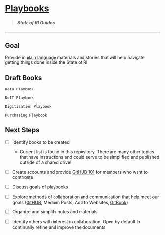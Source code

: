 # [Playbooks](https://401ode.gitbooks.io/playbooks/content/)

> ##### _State of RI Guides_

---

## Goal

Provide in [plain language](https://content-guide.18f.gov/plain-language/) materials and stories that will help navigate getting things done inside the State of RI

## Draft Books

```
Data Playbook
```

```
DoIT Playbook
```

```
Digitization Playbook
```

```
Purchasing Playbook
```

## **Next Steps**

* [ ] Identify books to be created
  * Current list is found in this repository.  There are many other topics that have instructions and could serve to be simplified and published outside of a shared drive! 
* [ ] Create accounts and provide [GitHUB 101](https://guides.github.com/) for members who want to contribute
* [ ] Discuss goals of playbooks 
* [ ] Explore methods of collaboration and communication that help meet our goals \([GitHUB](https://github.com/401ode/playbooks), Medium Posts, Add to Websites, [GitBook](https://www.gitbook.com/)\)
* [ ] Organize and simplify notes and materials
* [ ] Identify others with interest in collaboration. Open by default to continually refine and improve the documents



